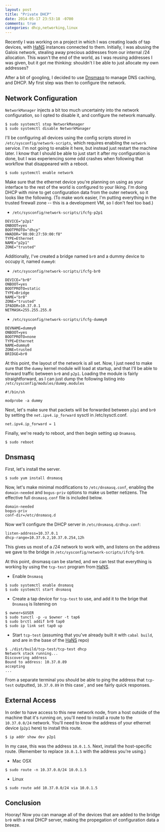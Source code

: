 ```yaml
---
layout: post
title: "Private DHCP"
date: 2014-05-17 23:53:18 -0700
comments: true
categories: dhcp,networking,linux
---
```


Recently I was working on a project in which I was creating loads of tap
devices, with [HaNS](https://github.com/galoisinc/hans) instances connected to
them.  Initially, I was abusing the Galois network, stealing away precious
addresses from our internal /24 allocation.  This wasn't the end of the world,
as I was reusing addresses I was given, but it got me thinking: shouldn't I
be able to just allocate my own addresses?

After a bit of googling, I decided to use
[Dnsmasq](http://www.thekelleys.org.uk/dnsmasq/doc.html) to manage DNS caching,
and DHCP.  My first step was then to configure the network.

Network Configuration
---------------------
`NetworkManager` injects a bit too much uncertainty into the network
configuration, so I opted to disable it, and configure the network manually.

```
$ sudo systemctl stop NetworkManager
$ sudo systemctl disable NetworkManager
```

I'll be configuring all devices using the config scripts stored in
`/etc/sysconfig/network-scripts`, which requires enabling the `network` service.
I'm not going to enable it here, but instead just restart the machine later.  I
know that I should be able to just start it after my configuration is done, but
I was experiencing some odd crashes when following that workflow that
disappeared with a reboot.

```
$ sudo systemctl enable network
```

Make sure that the ethernet device you're planning on using as your interface to
the rest of the world is configured to your liking.  I'm doing DHCP with mine to
get configuration data from the outer network, so it looks like the following.
(To make work easier, I'm putting everything in the trusted firewall zone --
this is a development VM, so I don't feel too bad.)

 * `/etc/sysconfig/network-scripts/ifcfg-p2p1`

```
DEVICE="p2p1"
ONBOOT=yes
BOOTPROTO="dhcp"
HWADDR="08:00:27:59:00:f8"
TYPE=Ethernet
NAME="p2p1"
ZONE="trusted"
```

Additionally, I've created a bridge named `br0` and a dummy device to occupy it,
named `dummy0`:

 * `/etc/sysconfig/network-scripts/ifcfg-br0`
```
DEVICE="br0"
ONBOOT=yes
BOOTPROTO=static
TYPE=Bridge
NAME="br0"
ZONE="trusted"
IPADDR=10.37.0.1
NETMASK=255.255.255.0
```

 * `/etc/sysconfig/network-scripts/ifcfg-dummy0`
```
DEVNAME=dummy0
ONBOOT=yes
BOOTPROTO=none
TYPE=Ethernet
NAME=dummy0
ZONE=trusted
BRIDGE=br0
```

At this point, the layout of the network is all set.  Now, I just need to make
sure that the `dummy` kernel module will load at startup, and that I'll be able
to forward traffic between `br0` and `p2p1`.  Loading the module is fairly
straightforward, as I can just dump the following listing into
`/etc/sysconfig/modules/dummy.modules`

```
#!/bin/sh

modprobe -a dummy
```

Next, let's make sure that packets will be forwarded between `p2p1` and `br0` by
setting the `net.ipv4.ip_forward` sysctl in /etc/sysctl.conf.

```
net.ipv4.ip_forward = 1
```

Finally, we're ready to reboot, and then begin setting up `Dnamasq`.

```
$ sudo reboot
```

Dnsmasq
-------

First, let's install the server.

```
$ sudo yum install dnsmasq
```

Now, let's make minimal modifications to `/etc/dnsmasq.conf`, enabling the
`domain-needed` and `bogus-priv` options to make us better netizens.  The
effective full `dnsmasq.conf` file is included below.

```
domain-needed
bogus-priv
conf-dir=/etc/dnsmasq.d
```

Now we'll configure the DHCP server in `/etc/dnsmasq.d/dhcp.conf`:

```
listen-address=10.37.0.1
dhcp-range=10.37.0.2,10.37.0.254,12h
```

This gives us most of a /24 network to work with, and listens on the address we
gave to the bridge in `/etc/sysconfig/network-scripts/ifcfg-br0`.

At this point, dnsmasq can be started, and we can test that everything is
working by using the `tcp-test` program from
[HaNS](https://github.com/galoisinc/hans).

 * Enable `Dnsmasq`
```
$ sudo systemctl enable dnsmasq
$ sudo systemctl start dnsmasq
```

 * Create a tap device for `tcp-test` to use, and add it to the brige that
   `Dnsmasq` is listening on
```
$ owner=$USER
$ sudo tunctl -p -u $owner -t tap6
$ sudo brctl addif br0 tap0
$ sudo ip link set tap0 up
```

 * Start `tcp-test` (assuming that you've already built it with `cabal build`,
   and are in the base of the [HaNS](https://github.com/galoisinc/hans) repo)
```
$ ./dist/build/tcp-test/tcp-test dhcp
Network stack running...
Discovering address
Bound to address: 10.37.0.89
accepting
...
```

From a separate terminal you should be able to ping the address that `tcp-test`
outputted, `10.37.0.89` in this case`, and see fairly quick responses.


External Access
---------------

In order to have access to this new network node, from a host outside of the
machine that it's running on, you'll need to install a route to the
`10.37.0.0/24` network.  You'll need to know the address of your ethernet device
(`p2p1` here) to install this route.

```
$ ip addr show dev p2p1
```
In my case, this was the address `10.0.1.5`.  Next, install the host-specific
route.  (Remember to replace `10.0.1.5` with the address you're using.)

 * Mac OSX
```
$ sudo route -n 10.37.0.0/24 10.0.1.5
```

 * Linux
```
$ sudo route add 10.37.0.0/24 via 10.0.1.5
```

Conclusion
----------

Hooray!  Now you can manage all of the devices that are added to the bridge
`br0` with a real DHCP server, making the propegation of configuration data a
breeze.
